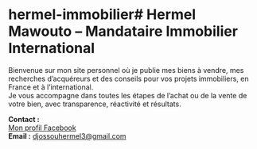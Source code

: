 # hermel-immobilier# Hermel Mawouto – Mandataire Immobilier International

Bienvenue sur mon site personnel où je publie mes biens à vendre, mes recherches d’acquéreurs et des conseils pour vos projets immobiliers, en France et à l’international.  
Je vous accompagne dans toutes les étapes de l’achat ou de la vente de votre bien, avec transparence, réactivité et résultats.

**Contact :**  
[Mon profil Facebook](https://www.facebook.com/share/1BMLDEZSzN/?mibextid=wwXIfr)  
**Email :** djossouhermel3@gmail.com
